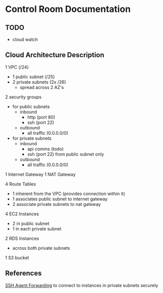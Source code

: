 # Control Room Documentation

## TODO 
- cloud watch

## Cloud Architecture Description
1 VPC (/24)

- 1 public subnet (/25)
- 2 private subnets (2x /26)
  - spread across 2 AZ's
  
2 security groups
- for public subnets
  - inbound
    - http (port 80)
    - ssh (port 22)
  - outbound
    - all traffic (0.0.0.0/0)
- for private subnets
  - inbound
    - api comms (todo)
    - ssh (port 22) from public subnet only
  - outbound
    - all traffic (0.0.0.0/0)

1 Internet Gateway
1 NAT Gateway

4 Route Tables
- 1 inherent from the VPC (provides connection within it)
- 1 associates public subnet to internet gateway
- 2 associate private subnets to nat gateway

4 EC2 Instances
- 2 in public subnet
- 1 in each private subnet

2 RDS Instances
- across both private subnets
  
1 S3 bucket

## References
[SSH Agent Forwarding](https://mistwire.com/ssh-agent-forwarding-in-aws/) to connect to instances in private subnets securely
